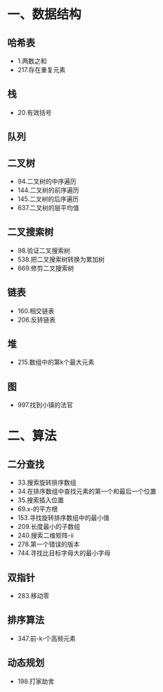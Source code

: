 # 一、数据结构
## 哈希表
* 1.两数之和
* 217.存在重复元素
## 栈
* 20.有效括号
## 队列
## 二叉树
* 94.二叉树的中序遍历
* 144.二叉树的前序遍历
* 145.二叉树的后序遍历
* 637.二叉树的层平均值
## 二叉搜索树
* 98.验证二叉搜索树
* 538.把二叉搜索树转换为累加树
* 669.修剪二叉搜索树
## 链表
* 160.相交链表
* 206.反转链表
## 堆
* 215.数组中的第k个最大元素
## 图
* 997.找到小镇的法官

# 二、算法
## 二分查找
* 33.搜索旋转排序数组
* 34.在排序数组中查找元素的第一个和最后一个位置
* 35.搜索插入位置
* 69.x-的平方根
* 153.寻找旋转排序数组中的最小值
* 209.长度最小的子数组
* 240.搜索二维矩阵-ii
* 278.第一个错误的版本
* 744.寻找比目标字母大的最小字母
## 双指针
* 283.移动零
## 排序算法
* 347.前-k-个高频元素
## 动态规划
* 198.打家劫舍
